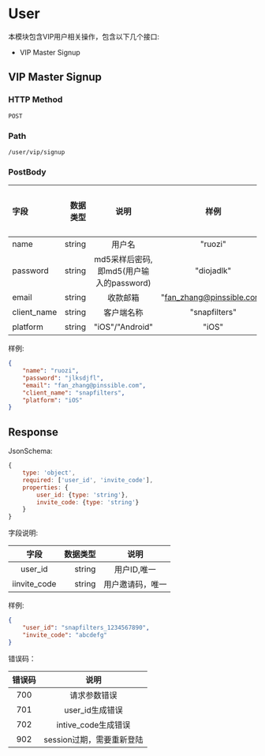 # User

本模块包含VIP用户相关操作，包含以下几个接口:

+ VIP Master Signup

## VIP Master Signup

### HTTP Method

````
POST
````

### Path

```
/user/vip/signup
```

### PostBody

| 字段   | 数据类型|说明|样例|是否必需|
|:--------|---------:|:-------:|:-:|:-------:|
|name| string | 用户名|"ruozi"| 是
|password| string | md5采样后密码,即md5(用户输入的password)|"diojadlk"| 是
|email| string | 收款邮箱|"fan_zhang@pinssible.com"| 是
|client_name| string | 客户端名称|"snapfilters"| 是
|platform| string | "iOS"/"Android"|"iOS"| 是

样例:

```json
{ 
    "name": "ruozi",
    "password": "jlksdjfl",
    "email": "fan_zhang@pinssible.com",
    "client_name": "snapfilters",
    "platform": "iOS"
}
```

## Response

JsonSchema:

```javascript
{
    type: 'object',
    required: ['user_id', 'invite_code'],
    properties: {
        user_id: {type: 'string'},
        invite_code: {type: 'string'}
    }
}
```

字段说明:

| 字段   | 数据类型|说明|
|:-------:|---------:|:-------:|
| user_id | string | 用户ID,唯一 |
| iinvite_code | string | 用户邀请码，唯一 |

样例:

```json
{
    "user_id": "snapfilters_1234567890",
    "invite_code": "abcdefg"
}
```

错误码：

| 错误码   | 说明|
|:-------:|:-------:|
| 700 | 请求参数错误 |
| 701 | user_id生成错误 |
| 702 | intive_code生成错误 |
| 902 | session过期，需要重新登陆 |

